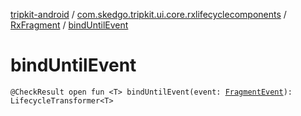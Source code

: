 [tripkit-android](../../index.md) / [com.skedgo.tripkit.ui.core.rxlifecyclecomponents](../index.md) / [RxFragment](index.md) / [bindUntilEvent](./bind-until-event.md)

# bindUntilEvent

`@CheckResult open fun <T> bindUntilEvent(event: `[`FragmentEvent`](../-fragment-event/index.md)`): LifecycleTransformer<T>`